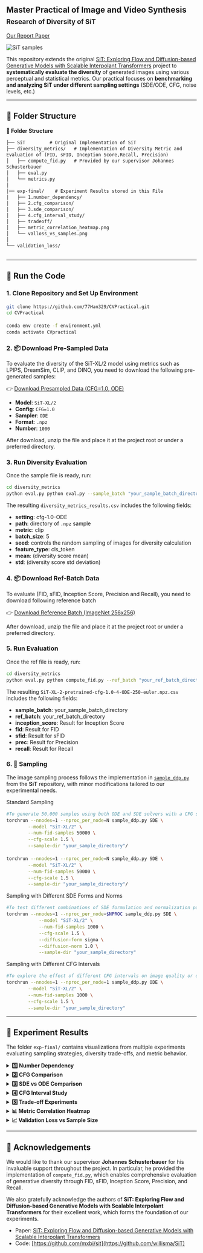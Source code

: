 ## Master Practical of Image and Video Synthesis  <br><sub>**Research of Diversity of SiT**</sub>
[Our Report Paper](https://arxiv.org/pdf/2401.08740.pdf)

![SiT samples](examples/odevssde—cfg/ode_sde_cfg.png)

This repository extends the original [SiT: Exploring Flow and Diffusion-based Generative Models with Scalable Interpolant Transformers](https://arxiv.org/pdf/2401.08740) project to **systematically evaluate the diversity** of generated images using various perceptual and statistical metrics. Our practical focuses on **benchmarking and analyzing SiT under different sampling settings** (SDE/ODE, CFG, noise levels, etc.)


---
## 📂 Folder Structure

<summary><strong>📂 Folder Structure</strong></summary>

```text
├── SiT         # Original Implementation of SiT
├── diversity_metrics/   # Implementation of Diversity Metric and Evaluation of (FID, sFID, Inception Score,Recall, Precision)   
│   ├── compute_fid.py   # Provided by our supervisor Johannes Schusterbauer
│   ├── eval.py  
│   └── metrics.py   
│   
│── exp-final/    # Experiment Results stored in this File
│   ├── 1.number_dependency/
│   ├── 2.cfg_comparison/ 
│   ├── 3.sde_comparison/
│   ├── 4.cfg_interval_study/
│   ├── tradeoff/
│   ├── metric_correlation_heatmap.png 
│   └── valloss_vs_samples.png
│        
└── validation_loss/         
        
```
---


## 🔧 Run the Code
### 1. Clone Repository and Set Up Environment

```bash
git clone https://github.com/77Han329/CVPractical.git
cd CVPractical

conda env create -f environment.yml
conda activate CVpractical
```
### 2. 📦 Download Pre-Sampled Data
To evaluate the diversity of the SiT-XL/2 model using metrics such as LPIPS, DreamSim, CLIP, and DINO, you need to download the following pre-generated samples:

👉 [Download Presampled Data (CFG=1.0, ODE)](https://github.com/77Han329/CVPractical/releases/download/sit-samples-v1/SiT-XL-2-pretrained-cfg-1.0-4-ODE-250-euler.npz.zip)

- **Model**: `SiT-XL/2`
- **Config**: `CFG=1.0`
- **Sampler**: `ODE`
- **Format**: `.npz`
- **Number**: `1000`

After download, unzip the file and place it at the project root or under a preferred directory.

### 3. Run Diversity Evaluation
Once the sample file is ready, run:
```bash
cd diversity_metrics
python eval.py python eval.py --sample_batch "your_sample_batch_directory" --metric clip --batch_size 5 
```

The resulting `diversity_metrics_results.csv` includes the following fields:

- **setting**: cfg-1.0-ODE  
- **path**: directory of `.npz` sample  
- **metric**: clip  
- **batch_size**: 5  
- **seed**: controls the random sampling of images for diversity calculation
- **feature_type**: cls_token  
- **mean**: (diversity score mean)  
- **std**: (diversity score std deviation)

### 4. 📦 Download Ref-Batch Data
To evaluate (FID, sFID, Inception Score, Precision and Recall), you need to download following reference batch

👉 [Download Reference Batch (ImageNet 256x256)](https://github.com/77Han329/CVPractical/releases/download/sit-ref/VIRTUAL_imagenet256_labeled.npz.zip)

After download, unzip the file and place it at the project root or under a preferred directory.

### 5. Run Evaluation

Once the ref file is ready, run:
```bash
cd diversity_metrics
python eval.py python compute_fid.py --ref_batch "your_ref_batch_directory" --sample_batch "your_sample_batch_directory"
```
The resulting `SiT-XL-2-pretrained-cfg-1.0-4-ODE-250-euler.npz.csv` includes the following fields:

- **sample_batch**: your_sample_batch_directory
- **ref_batch**: your_ref_batch_directory
- **inception_score**: Result for Inception Score
- **fid**: Result for FID
- **sfid**: Result for sFID
- **prec**:  Result for Precision
- **recall**:  Result for Recall


### 6. 🧪 Sampling
 
The image sampling process follows the implementation in [`sample_ddp.py`](https://github.com/77Han329/CVPractical/blob/main/SiT/sample_ddp.py) from the **SiT** repository, with minor modifications tailored to our experimental needs.

Standard Sampling
```bash
#To generate 50,000 samples using both ODE and SDE solvers with a CFG scale of 1.5:
torchrun --nnodes=1 --nproc_per_node=N sample_ddp.py SDE \
        --model "SiT-XL/2" \
        --num-fid-samples 50000 \
        --cfg-scale 1.5 \
        --sample-dir "your_sample_directory"/

torchrun --nnodes=1 --nproc_per_node=N sample_ddp.py SDE \
        --model "SiT-XL/2" \
        --num-fid-samples 50000 \
        --cfg-scale 1.5 \
        --sample-dir "your_sample_directory"/
```
Sampling with Different SDE Forms and Norms
```bash
#To test different combinations of SDE formulation and normalization parameters (e.g., sigma, 1.0), with 1,000 samples at CFG scale 1.5:
torchrun --nnodes=1 --nproc_per_node=$NPROC sample_ddp.py SDE \
            --model "SiT-XL/2" \
            --num-fid-samples 1000 \
            --cfg-scale 1.5 \
            --diffusion-form sigma \
            --diffusion-norm 1.0 \
            --sample-dir "your_sample_directory"
```

Sampling with Different CFG Intervals
```bash
#To explore the effect of different CFG intervals on image quality or diversity:
torchrun --nnodes=1 --nproc_per_node=1 sample_ddp.py ODE \
        --model "SiT-XL/2" \
        --num-fid-samples 1000 \
        --cfg-scale 1.5 \
        --sample-dir "your_sample_directory"
```


---

## 🧪 Experiment Results

The folder `exp-final/` contains visualizations from multiple experiments evaluating sampling strategies, diversity trade-offs, and metric behavior.

<details>
<summary><strong>1️⃣ Number Dependency</strong></summary>

📁 `exp-final/1.number_dependency/`  
![Number Dependency](exp-final/1.number_dependency/all_metrics_avg_std_vs_samples_with_featuretype.png)  
![Number Dependency](exp-final/1.number_dependency/mean_fid.png)
![Number Dependency](exp-final/1.number_dependency/std_fid.png)
This Results includes experiments examining how the number of samples impacts diversity and metric stability.

</details>

<details>
<summary><strong>2️⃣ CFG Comparison</strong></summary>

📁 `exp-final/2.cfg_comparison/`  
This comparison explores the effects of varying CFG (classifier-free guidance) scales on generation quality and diversity.2.cfg_comparison
/div_cfg.png
![CFG Comparison](exp-final/2.cfg_comparison/div_cfg.png)
![CFG Comparison](exp-final/2.cfg_comparison/fid_cfg.png)
</details>

<details>
<summary><strong>3️⃣ SDE vs ODE Comparison</strong></summary>

📁 `exp-final/3.sde_comparison/`  
![CFG Comparison](exp-final/3.sde_comparison/grid_4x2_with_top_legend.png)
This study compares sample diversity and realism between stochastic (SDE) and deterministic (ODE) sampling.

</details>

<details>
<summary><strong>4️⃣ CFG Interval Study</strong></summary>

📁 `exp-final/4.cfg_interval_study/`  
![CFG Inrerval](exp-final/4.cfg_interval_study/combined_metrics_subplot.png)
![CFG Interval](exp-final/4.cfg_interval_study/all_metrics_2x2.png)
Investigates whether finer-grained CFG sampling intervals yield better performance.

</details>

<details>
<summary><strong>5️⃣ Trade-off Experiments</strong></summary>

📁 `exp-final/tradeoff/`  
![Trade Off](exp-final/tradeoff/plot_pareto_lpips_high_vs_fid_low.png)
Contains ablation studies on diversity-quality trade-offs, including various sampling configurations.

</details>

<details>
<summary><strong>📊 Metric Correlation Heatmap</strong></summary>

![Metric Correlation](exp-final/metric_correlation_heatmap.png)  
This heatmap shows the correlation between metrics such as FID, LPIPS, DreamSim, and CLIP.

</details>

<details>
<summary><strong>📈 Validation Loss vs Sample Size</strong></summary>

![Validation Loss](exp-final/valloss_vs_samples.png)  
Depicts how validation loss varies with number of samples, confirming the stability of model evaluation.

</details>

---


## 🙏 Acknowledgements

We would like to thank our supervisor **Johannes Schusterbauer** for his invaluable support throughout the project. In particular, he provided the implementation of `compute_fid.py`, which enables comprehensive evaluation of generative diversity through FID, sFID, Inception Score, Precision, and Recall.

We also gratefully acknowledge the authors of **SiT: Exploring Flow and Diffusion-based Generative Models with Scalable Interpolant Transformers** for their excellent work, which forms the foundation of our experiments.  
- Paper: [SiT: Exploring Flow and Diffusion-based Generative Models with Scalable Interpolant Transformers](https://arxiv.org/pdf/2401.08740)  
- Code: [https://github.com/mxbi/sit](https://github.com/willisma/SiT)
